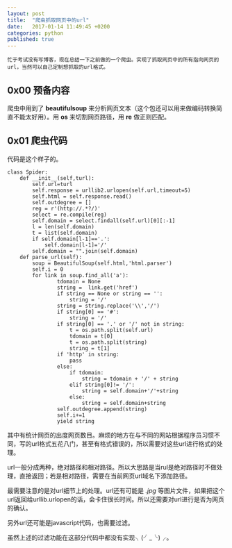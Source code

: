 ```yaml
---
layout: post
title:  "爬虫抓取网页中的url"
date:   2017-01-14 11:49:45 +0200
categories: python
published: true
---
```

	忙于考试没有写博客，现在总结一下之前做的一个爬虫。实现了抓取网页中的所有指向网页的url，当然可以自己定制想抓取的url格式。

## 0x00 预备内容

爬虫中用到了 **beautifulsoup** 来分析网页文本（这个包还可以用来做编码转换简直不能太好用）。用 **os** 来切割网页路径，用 **re** 做正则匹配。

## 0x01 爬虫代码

代码是这个样子的。

	class Spider:
		def __init__(self,turl):		
			self.url=turl
			self.response = urllib2.urlopen(self.url,timeout=5)
			self.html = self.response.read()
			self.outdegree = []
			reg = r'(http://.*?/)'
			select = re.compile(reg)
			self.domain = select.findall(self.url)[0][:-1]
			l = len(self.domain)
			t = list(self.domain)
			if self.domain[l-1]=='.':
				self.domain[l-1]='/'
			self.domain = "".join(self.domain)
		def parse_url(self):
			soup = BeautifulSoup(self.html,'html.parser')
			self.i = 0
			for link in soup.find_all('a'):
					tdomain = None
					string =  link.get('href')
					if string == None or string == '':
						string = '/'
					string = string.replace('\\','/')
					if string[0] == '#':
						string = '/'
					if string[0] == '.' or '/' not in string:
						t = os.path.split(self.url)
						tdomain = t[0]
						t = os.path.split(string)
						string = t[1]
					if 'http' in string:
						pass
					else:
						if tdomain:
							string = tdomain + '/' + string
						elif string[0]!= '/':
							string = self.domain+'/'+string
						else:
							string = self.domain+string
					self.outdegree.append(string)
					self.i+=1
					yield string

其中有统计网页的出度网页数目。麻烦的地方在与不同的网站根据程序员习惯不同，写的url格式五花八门，甚至有格式错误的，所以需要对这些url进行格式的处理。

url一般分成两种，绝对路径和相对路径。所以大思路是当rul是绝对路径时不做处理，直接返回；若是相对路径，需要在当前网页url域名下添加路径。

最需要注意的是对url细节上的处理。url还有可能是 *.jpg* 等图片文件，如果把这个url返回给urllib.urlopen的话，会卡住很长时间。所以还需要对url进行是否为网页的确认。

另外url还可能是javascript代码，也需要过滤。

虽然上述的过滤功能在这部分代码中都没有实现╮(╯_╰)╭。